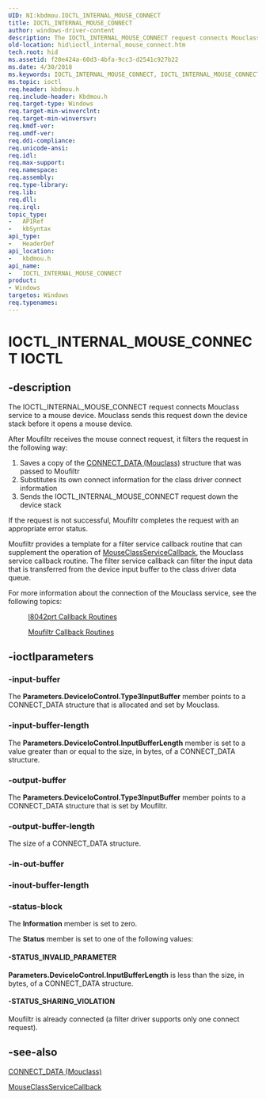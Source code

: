 ```yaml
---
UID: NI:kbdmou.IOCTL_INTERNAL_MOUSE_CONNECT
title: IOCTL_INTERNAL_MOUSE_CONNECT
author: windows-driver-content
description: The IOCTL_INTERNAL_MOUSE_CONNECT request connects Mouclass service to a mouse device.
old-location: hid\ioctl_internal_mouse_connect.htm
tech.root: hid
ms.assetid: f20e424a-60d3-4bfa-9cc3-d2541c927b22
ms.date: 4/30/2018
ms.keywords: IOCTL_INTERNAL_MOUSE_CONNECT, IOCTL_INTERNAL_MOUSE_CONNECT control, IOCTL_INTERNAL_MOUSE_CONNECT control code [Human Input Devices], hid.ioctl_internal_mouse_connect, kbdmou/IOCTL_INTERNAL_MOUSE_CONNECT, mfilref_df1ebbe7-9806-4c2a-93c5-4fcbbfdf2f1f.xml
ms.topic: ioctl
req.header: kbdmou.h
req.include-header: Kbdmou.h
req.target-type: Windows
req.target-min-winverclnt: 
req.target-min-winversvr: 
req.kmdf-ver: 
req.umdf-ver: 
req.ddi-compliance: 
req.unicode-ansi: 
req.idl: 
req.max-support: 
req.namespace: 
req.assembly: 
req.type-library: 
req.lib: 
req.dll: 
req.irql: 
topic_type:
-	APIRef
-	kbSyntax
api_type:
-	HeaderDef
api_location:
-	kbdmou.h
api_name:
-	IOCTL_INTERNAL_MOUSE_CONNECT
product:
- Windows
targetos: Windows
req.typenames: 
---
```


# IOCTL_INTERNAL_MOUSE_CONNECT IOCTL


## -description


The IOCTL_INTERNAL_MOUSE_CONNECT request connects Mouclass service to a mouse device. Mouclass sends this request down the device stack before it opens a mouse device. 

After Moufiltr receives the mouse connect request, it filters the request in the following way:
<ol>
<li>
Saves a copy of the <a href="https://msdn.microsoft.com/c6c2ebe5-eb88-4dc6-a85a-b297ecdc85d3">CONNECT_DATA (Mouclass)</a> structure that was passed to Moufiltr

</li>
<li>
Substitutes its own connect information for the class driver connect information

</li>
<li>
Sends the IOCTL_INTERNAL_MOUSE_CONNECT request down the device stack

</li>
</ol>If the request is not successful, Moufiltr completes the request with an appropriate error status.

Moufiltr provides a template for a filter service callback routine that can supplement the operation of <a href="https://msdn.microsoft.com/949955c1-a1c7-4b0b-a74e-593dd7885135">MouseClassServiceCallback</a>, the Mouclass service callback routine. The filter service callback can filter the input data that is transferred from the device input buffer to the class driver data queue. 

For more information about the connection of the Mouclass service, see the following topics:
<dl>
<dd>

<a href="https://msdn.microsoft.com/library/windows/hardware/ff539965">I8042prt Callback Routines</a>


</dd>
<dd>

<a href="https://msdn.microsoft.com/c6b60905-edd0-496e-a4e7-5ca271a51bce">Moufiltr Callback Routines</a>


</dd>
</dl>

## -ioctlparameters




### -input-buffer

The <b>Parameters.DeviceIoControl.Type3InputBuffer</b> member points to a CONNECT_DATA structure that is allocated and set by Mouclass.


### -input-buffer-length

The <b>Parameters.DeviceIoControl.InputBufferLength</b> member is set to a value greater than or equal to the size, in bytes, of a CONNECT_DATA structure.


### -output-buffer

The <b>Parameters.DeviceIoControl.Type3InputBuffer</b> member points to a CONNECT_DATA structure that is set by Moufiltr.


### -output-buffer-length

The size of a CONNECT_DATA structure.


### -in-out-buffer








### -inout-buffer-length








### -status-block

The <b>Information</b> member is set to zero.

The <b>Status</b> member is set to one of the following values:




#### -STATUS_INVALID_PARAMETER

<b>Parameters.DeviceIoControl.InputBufferLength</b> is less than the size, in bytes, of a CONNECT_DATA structure.


#### -STATUS_SHARING_VIOLATION

Moufiltr is already connected (a filter driver supports only one connect request).


## -see-also




<a href="https://msdn.microsoft.com/c6c2ebe5-eb88-4dc6-a85a-b297ecdc85d3">CONNECT_DATA (Mouclass)</a>



<a href="https://msdn.microsoft.com/949955c1-a1c7-4b0b-a74e-593dd7885135">MouseClassServiceCallback</a>
 

 

